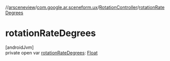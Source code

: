 //[arsceneview](../../../index.md)/[com.google.ar.sceneform.ux](../index.md)/[RotationController](index.md)/[rotationRateDegrees](rotation-rate-degrees.md)

# rotationRateDegrees

[androidJvm]\
private open var [rotationRateDegrees](rotation-rate-degrees.md): [Float](https://kotlinlang.org/api/latest/jvm/stdlib/kotlin/-float/index.html)
